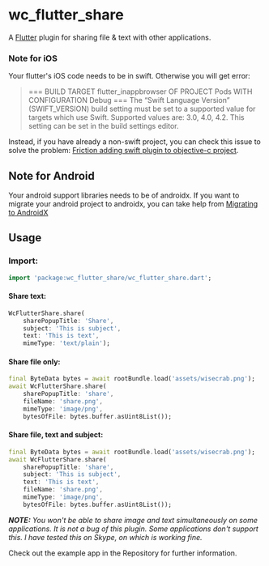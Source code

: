 
# wc_flutter_share

A [Flutter](https://flutter.io) plugin for sharing file & text with other applications.

### Note for iOS

Your flutter's iOS code needs to be in swift. Otherwise you will get error:

  > === BUILD TARGET flutter_inappbrowser OF PROJECT Pods WITH CONFIGURATION Debug === The “Swift Language Version” (SWIFT_VERSION)
> build setting must be set to a supported value for targets which use
> Swift. Supported values are: 3.0, 4.0, 4.2. This setting can be set in
> the build settings editor.

Instead, if you have already a non-swift project, you can check this issue to solve the problem: [Friction adding swift plugin to objective-c project](https://github.com/flutter/flutter/issues/16049).

## Note for Android
Your android support libraries needs to be of androidx.
If you want to migrate your android project to androidx, you can take help from [Migrating to AndroidX](https://developer.android.com/jetpack/androidx/migrate)

## Usage
### Import:

```dart
import 'package:wc_flutter_share/wc_flutter_share.dart';
```

#### Share text:

```dart
WcFlutterShare.share(  
    sharePopupTitle: 'Share',  
    subject: 'This is subject',  
    text: 'This is text',  
    mimeType: 'text/plain');
```
#### Share file only:

```dart
final ByteData bytes = await rootBundle.load('assets/wisecrab.png');  
await WcFlutterShare.share(
	sharePopupTitle: 'share',  
    fileName: 'share.png',  
    mimeType: 'image/png',  
    bytesOfFile: bytes.buffer.asUint8List());
```

#### Share file, text and subject:  

```dart
final ByteData bytes = await rootBundle.load('assets/wisecrab.png');  
await WcFlutterShare.share(  
    sharePopupTitle: 'share',  
    subject: 'This is subject',  
    text: 'This is text',  
    fileName: 'share.png',  
    mimeType: 'image/png',  
    bytesOfFile: bytes.buffer.asUint8List());
```
***NOTE:** You won't be able to share image and text simultaneously on some applications. It is not a bug of this plugin. Some applications don't support this. I have tested this on Skype, on which is working fine.*

Check out the example app in the Repository for further information.